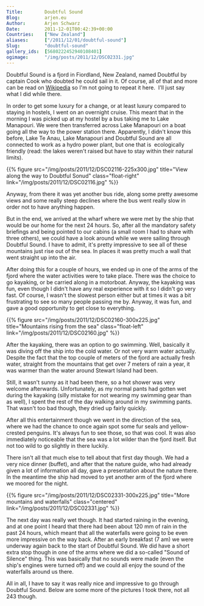 ```yaml
---
Title:        Doubtful Sound
Blog:         arjen.eu  
Author:       Arjen Schwarz  
Date:         2011-12-01T00:42:39+00:00
Countries:    ["New Zealand"]
aliases:      ["/2011/12/01/doubtful-sound"]
Slug:         "doubtful-sound"
gallery_ids:  [5680222452940108401]
ogimage:      "/img/posts/2011/12/DSC02331.jpg"
---
```

Doubtful Sound is a fjord in Fiordland, New Zealand, named Doubtful by captain Cook who doubted he could sail in it. Of course, all of that and more can be read on [Wikipedia](http://en.wikipedia.org/wiki/Doubtful_Sound) so I'm not going to repeat it here.  I'll just say what I did while there.

In order to get some luxury for a change, or at least luxury compared to staying in hostels, I went on an overnight cruise. This meant that in the morning I was picked up at my hostel by a bus taking me to Lake Manapouri. We were then transferred across Lake Manapouri on a boat going all the way to the power station there. Apparently, I didn't know this before, Lake Te Anau, Lake Manapouri and Doubtful Sound are all connected to work as a hydro power plant, but one that is  ecologically friendly (read: the lakes weren't raised but have to stay within their natural limits).

{{% figure src="/img/posts/2011/12/DSC02116-225x300.jpg" title="View along the way to Doubtful Sonud" class="float-right" link="/img/posts/2011/12/DSC02116.jpg" %}}

Anyway, from there it was yet another bus ride, along some pretty awesome views and some really steep declines where the bus went really slow in order not to have anything happen.

But in the end, we arrived at the wharf where we were met by the ship that would be our home for the next 24 hours. So, after all the mandatory safety briefings and being pointed to our cabins (a small room I had to share with three others), we could have a look around while we were sailing through Doubtful Sound. I have to admit, it's pretty impressive to see all of these mountains just rise out of the sea. In places it was pretty much a wall that went straight up into the air.

After doing this for a couple of hours, we ended up in one of the arms of the fjord where the water activities were to take place. There was the choice to go kayaking, or be carried along in a motorboat. Anyway, the kayaking was fun, even though I didn't have any real experience with it so I didn't go very fast. Of course, I wasn't the slowest person either but at times it was a bit frustrating to see so many people passing me by. Anyway, it was fun, and gave a good opportunity to get close to everything.

{{% figure src="/img/posts/2011/12/DSC02160-300x225.jpg" title="Mountains rising from the sea" class="float-left" link="/img/posts/2011/12/DSC02160.jpg" %}}

After the kayaking, there was an option to go swimming. Well, basically it was diving off the ship into the cold water. Or not very warm water actually. Despite the fact that the top couple of meters of the fjord are actually fresh water, straight from the mountains that get over 7 meters of rain a year, it was warmer than the water around Stewart Island had been.

Still, it wasn't sunny as it had been there, so a hot shower was very welcome afterwards. Unfortunately, as my normal pants had gotten wet during the kayaking (silly mistake for not wearing my swimming gear than as well), I spent the rest of the day walking around in my swimming pants. That wasn't too bad though, they dried up fairly quickly.

After all this entertainment though we went in the direction of the sea, where we had the chance to once again spot some fur seals and yellow-crested penguins. It's always fun to see those, so that was cool. It was also immediately noticeable that the sea was a lot wilder than the fjord itself. But not too wild to go slightly in there luckily.

There isn't all that much else to tell about that first day though. We had a very nice dinner (buffet), and after that the nature guide, who had already given a lot of information all day, gave a presentation about the nature there. In the meantime the ship had moved to yet another arm of the fjord where we moored for the night.

{{% figure src="/img/posts/2011/12/DSC02331-300x225.jpg" title="More mountains and waterfalls" class="centered" link="/img/posts/2011/12/DSC02331.jpg" %}}

The next day was really wet though. It had started raining in the evening, and at one point I heard that there had been about 120 mm of rain in the past 24 hours, which meant that all the waterfalls were going to be even more impressive on the way back. After an early breakfast (7 am) we were underway again back to the start of Doubtful Sound. We did have a short extra stop though in one of the arms where we did a so-called "Sound of Silence" thing. This was basically that no sounds were made (even the ship's engines were turned off) and we could all enjoy the sound of the waterfalls around us there.

All in all, I have to say it was really nice and impressive to go through Doubtful Sound. Below are some more of the pictures I took there, not all 243 though.
